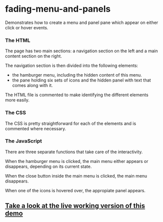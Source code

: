 # fading-menu-and-panels
Demonstrates how to create a menu and panel pane which appear on either click or hover events.

### The HTML
The page has two main sections: a navigation section on the left and a main content section on the right.

The navigation section is then divided into the following elements:
- the hamburger menu, including the hidden content of this menu.
- the pane holding six sets of icons and the hidden panel with text that comes along with it.

The HTML file is commented to make identifying the different elements more easily.

### The CSS
The CSS is pretty straightforward for each of the elements and is commented where necessary.

### The JavaScript
There are three separate functions that take care of the interactivity.

When the hamburger menu is clicked, the main menu either appears or disappears, depending on its current state.

When the close button inside the main menu is clicked, the main menu disappears.

When one of the icons is hovered over, the appropiate panel appears.


## [Take a look at the live working version of this demo](https://arteessentia.github.io/fading-menu-and-panels/)
